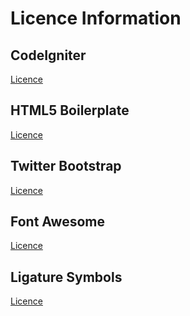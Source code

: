 Licence Information
=============================

## CodeIgniter

[Licence](DOCS/_codeigniter/LICENCE.md)

## HTML5 Boilerplate

[Licence](DOCS/_html5bp/LICENCE.md)

## Twitter Bootstrap

[Licence](DOCS/_bootstrap/LICENCE.md)

## Font Awesome

[Licence](DOCS/_fontawesome/LICENCE.md)

## Ligature Symbols

[Licence](DOCS/_ligature/LICENCE.md)